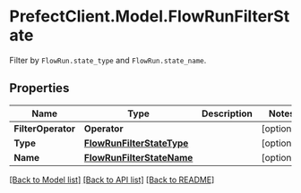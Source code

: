 # PrefectClient.Model.FlowRunFilterState
Filter by `FlowRun.state_type` and `FlowRun.state_name`.

## Properties

Name | Type | Description | Notes
------------ | ------------- | ------------- | -------------
**FilterOperator** | **Operator** |  | [optional] 
**Type** | [**FlowRunFilterStateType**](FlowRunFilterStateType.md) |  | [optional] 
**Name** | [**FlowRunFilterStateName**](FlowRunFilterStateName.md) |  | [optional] 

[[Back to Model list]](../README.md#documentation-for-models) [[Back to API list]](../README.md#documentation-for-api-endpoints) [[Back to README]](../README.md)

